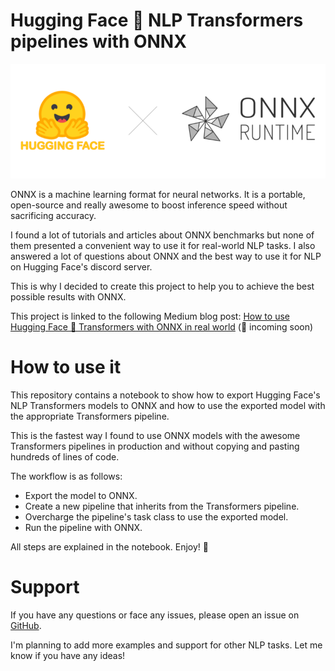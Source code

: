 # Hugging Face 🤗 NLP Transformers pipelines with ONNX

![logo](assets/logo.png)

ONNX is a machine learning format for neural networks. It is a portable, open-source and really awesome to boost
inference speed without sacrificing accuracy. 

I found a lot of tutorials and articles about ONNX benchmarks but none of them presented a convenient way to use it for 
real-world NLP tasks. I also answered a lot of questions about ONNX and the best way to use it for NLP on Hugging Face's
discord server.

This is why I decided to create this project to help you to achieve the best possible results with ONNX.

This project is linked to the following Medium blog post: 
[How to use Hugging Face 🤗 Transformers with ONNX in real world]() (🚧 incoming soon)

# How to use it

This repository contains a notebook to show how to export Hugging Face's NLP Transformers models to ONNX and how to use
the exported model with the appropriate Transformers pipeline.

This is the fastest way I found to use ONNX models with the awesome Transformers pipelines in production and without 
copying and pasting hundreds of lines of code.

The workflow is as follows:

- Export the model to ONNX.
- Create a new pipeline that inherits from the Transformers pipeline.
- Overcharge the pipeline's task class to use the exported model.
- Run the pipeline with ONNX.

All steps are explained in the notebook. Enjoy! 🤗

# Support

If you have any questions or face any issues, please open an issue on [GitHub](https://github.com/ChainYo/transformers-pipeline-onnx/issues).

I'm planning to add more examples and support for other NLP tasks. Let me know if you have any ideas!
